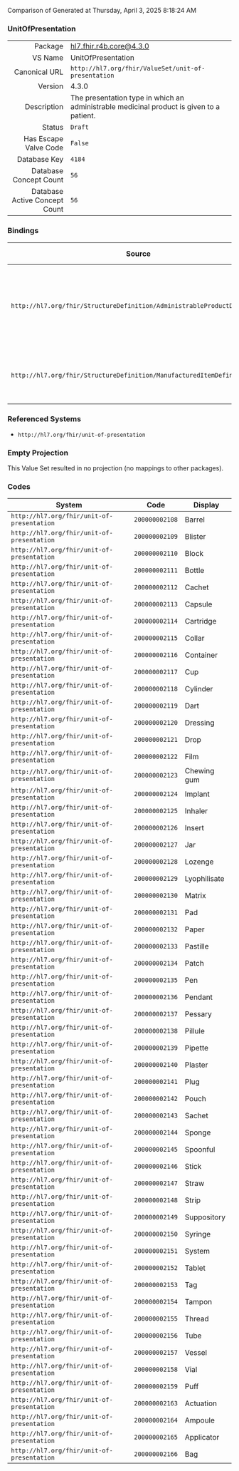 Comparison of 
Generated at Thursday, April 3, 2025 8:18:24 AM

### UnitOfPresentation

|      |     |
| ---: | --- |
| Package | hl7.fhir.r4b.core@4.3.0 |
| VS Name | UnitOfPresentation |
| Canonical URL | `http://hl7.org/fhir/ValueSet/unit-of-presentation` |
| Version | 4.3.0 |
| Description | The presentation type in which an administrable medicinal product is given to a patient. |
| Status | `Draft` |
| Has Escape Valve Code | `False` |
| Database Key | `4184` |
| Database Concept Count | `56` |
| Database Active Concept Count | `56` |
### Bindings

| Source | Element | Binding | Strength | Element Short |
| ------ | ------- | ------- | -------- | ------------- |
| `http://hl7.org/fhir/StructureDefinition/AdministrableProductDefinition` | `AdministrableProductDefinition.unitOfPresentation` | `http://hl7.org/fhir/ValueSet/unit-of-presentation` | `Example` | The presentation type in which this item is given to a patient. e.g. for a spray - 'puff' |
| `http://hl7.org/fhir/StructureDefinition/ManufacturedItemDefinition` | `ManufacturedItemDefinition.unitOfPresentation` | `http://hl7.org/fhir/ValueSet/unit-of-presentation` | `Example` | The “real world” units in which the quantity of the item is described |

### Referenced Systems

* `http://hl7.org/fhir/unit-of-presentation`
### Empty Projection

This Value Set resulted in no projection (no mappings to other packages).

### Codes

| System | Code | Display |
| ------ | ---- | ------- |
| `http://hl7.org/fhir/unit-of-presentation` | `200000002108` | Barrel |
| `http://hl7.org/fhir/unit-of-presentation` | `200000002109` | Blister |
| `http://hl7.org/fhir/unit-of-presentation` | `200000002110` | Block |
| `http://hl7.org/fhir/unit-of-presentation` | `200000002111` | Bottle |
| `http://hl7.org/fhir/unit-of-presentation` | `200000002112` | Cachet |
| `http://hl7.org/fhir/unit-of-presentation` | `200000002113` | Capsule |
| `http://hl7.org/fhir/unit-of-presentation` | `200000002114` | Cartridge |
| `http://hl7.org/fhir/unit-of-presentation` | `200000002115` | Collar |
| `http://hl7.org/fhir/unit-of-presentation` | `200000002116` | Container |
| `http://hl7.org/fhir/unit-of-presentation` | `200000002117` | Cup |
| `http://hl7.org/fhir/unit-of-presentation` | `200000002118` | Cylinder |
| `http://hl7.org/fhir/unit-of-presentation` | `200000002119` | Dart |
| `http://hl7.org/fhir/unit-of-presentation` | `200000002120` | Dressing |
| `http://hl7.org/fhir/unit-of-presentation` | `200000002121` | Drop |
| `http://hl7.org/fhir/unit-of-presentation` | `200000002122` | Film |
| `http://hl7.org/fhir/unit-of-presentation` | `200000002123` | Chewing gum |
| `http://hl7.org/fhir/unit-of-presentation` | `200000002124` | Implant |
| `http://hl7.org/fhir/unit-of-presentation` | `200000002125` | Inhaler |
| `http://hl7.org/fhir/unit-of-presentation` | `200000002126` | Insert |
| `http://hl7.org/fhir/unit-of-presentation` | `200000002127` | Jar |
| `http://hl7.org/fhir/unit-of-presentation` | `200000002128` | Lozenge |
| `http://hl7.org/fhir/unit-of-presentation` | `200000002129` | Lyophilisate |
| `http://hl7.org/fhir/unit-of-presentation` | `200000002130` | Matrix |
| `http://hl7.org/fhir/unit-of-presentation` | `200000002131` | Pad |
| `http://hl7.org/fhir/unit-of-presentation` | `200000002132` | Paper |
| `http://hl7.org/fhir/unit-of-presentation` | `200000002133` | Pastille |
| `http://hl7.org/fhir/unit-of-presentation` | `200000002134` | Patch |
| `http://hl7.org/fhir/unit-of-presentation` | `200000002135` | Pen |
| `http://hl7.org/fhir/unit-of-presentation` | `200000002136` | Pendant |
| `http://hl7.org/fhir/unit-of-presentation` | `200000002137` | Pessary |
| `http://hl7.org/fhir/unit-of-presentation` | `200000002138` | Pillule |
| `http://hl7.org/fhir/unit-of-presentation` | `200000002139` | Pipette |
| `http://hl7.org/fhir/unit-of-presentation` | `200000002140` | Plaster |
| `http://hl7.org/fhir/unit-of-presentation` | `200000002141` | Plug |
| `http://hl7.org/fhir/unit-of-presentation` | `200000002142` | Pouch |
| `http://hl7.org/fhir/unit-of-presentation` | `200000002143` | Sachet |
| `http://hl7.org/fhir/unit-of-presentation` | `200000002144` | Sponge |
| `http://hl7.org/fhir/unit-of-presentation` | `200000002145` | Spoonful |
| `http://hl7.org/fhir/unit-of-presentation` | `200000002146` | Stick |
| `http://hl7.org/fhir/unit-of-presentation` | `200000002147` | Straw |
| `http://hl7.org/fhir/unit-of-presentation` | `200000002148` | Strip |
| `http://hl7.org/fhir/unit-of-presentation` | `200000002149` | Suppository |
| `http://hl7.org/fhir/unit-of-presentation` | `200000002150` | Syringe |
| `http://hl7.org/fhir/unit-of-presentation` | `200000002151` | System |
| `http://hl7.org/fhir/unit-of-presentation` | `200000002152` | Tablet |
| `http://hl7.org/fhir/unit-of-presentation` | `200000002153` | Tag |
| `http://hl7.org/fhir/unit-of-presentation` | `200000002154` | Tampon |
| `http://hl7.org/fhir/unit-of-presentation` | `200000002155` | Thread |
| `http://hl7.org/fhir/unit-of-presentation` | `200000002156` | Tube |
| `http://hl7.org/fhir/unit-of-presentation` | `200000002157` | Vessel |
| `http://hl7.org/fhir/unit-of-presentation` | `200000002158` | Vial |
| `http://hl7.org/fhir/unit-of-presentation` | `200000002159` | Puff |
| `http://hl7.org/fhir/unit-of-presentation` | `200000002163` | Actuation |
| `http://hl7.org/fhir/unit-of-presentation` | `200000002164` | Ampoule |
| `http://hl7.org/fhir/unit-of-presentation` | `200000002165` | Applicator |
| `http://hl7.org/fhir/unit-of-presentation` | `200000002166` | Bag |
